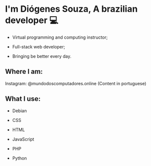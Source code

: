 # I'm Diógenes Souza, A brazilian developer :computer:

* Virtual programming and computing instructor;

* Full-stack web developer;

* Bringing be better every day.

## Where I am: 

Instagram: @mundodoscomputadores.online (Content in portuguese)

## What I use: 

* Debian

* CSS

* HTML

* JavaScript

* PHP

* Python

<!---
diogenes-souza-dev/diogenes-souza-dev is a ✨ special ✨ repository because its `README.md` (this file) appears on your GitHub profile.
You can click the Preview link to take a look at your changes.
--->
